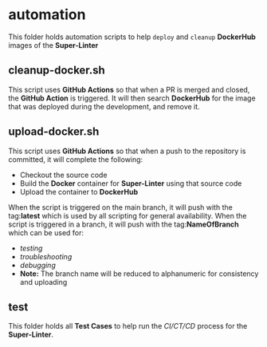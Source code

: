 # automation

This folder holds automation scripts to help `deploy` and `cleanup` **DockerHub** images of the **Super-Linter**

## cleanup-docker.sh

This script uses **GitHub Actions** so that when a PR is merged and closed, the **GitHub Action** is triggered.
It will then search **DockerHub** for the image that was deployed during the development, and remove it.

## upload-docker.sh

This script uses **GitHub Actions** so that when a push to the repository is committed, it will complete the following:

- Checkout the source code
- Build the **Docker** container for **Super-Linter** using that source code
- Upload the container to **DockerHub**

When the script is triggered on the main branch, it will push with the tag:**latest** which is used by all scripting for general availability.
When the script is triggered in a branch, it will push with the tag:**NameOfBranch** which can be used for:

- _testing_
- _troubleshooting_
- _debugging_
- **Note:** The branch name will be reduced to alphanumeric for consistency and uploading

## test

This folder holds all **Test Cases** to help run the _CI/CT/CD_ process for the **Super-Linter**.
